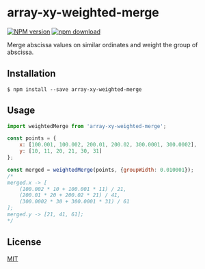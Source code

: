 # array-xy-weighted-merge

  [![NPM version][npm-image]][npm-url]
  [![npm download][download-image]][download-url]

Merge abscissa values on similar ordinates and weight the group of abscissa.

## Installation

`$ npm install --save array-xy-weighted-merge`

## Usage

```js
import weightedMerge from 'array-xy-weighted-merge';

const points = {
    x: [100.001, 100.002, 200.01, 200.02, 300.0001, 300.0002],
    y: [10, 11, 20, 21, 30, 31]
};

const merged = weightedMerge(points, {groupWidth: 0.010001});
/*
merged.x -> [
    (100.002 * 10 + 100.001 * 11) / 21,
    (200.01 * 20 + 200.02 * 21) / 41,
    (300.0002 * 30 + 300.0001 * 31) / 61
];
merged.y -> [21, 41, 61];
*/
```

## License

  [MIT](./LICENSE)

[npm-image]: https://img.shields.io/npm/v/array-xy-weighted-merge.svg?style=flat-square
[npm-url]: https://npmjs.org/package/array-xy-weighted-merge
[download-image]: https://img.shields.io/npm/dm/array-xy-weighted-merge.svg?style=flat-square
[download-url]: https://npmjs.org/package/array-xy-weighted-merge
